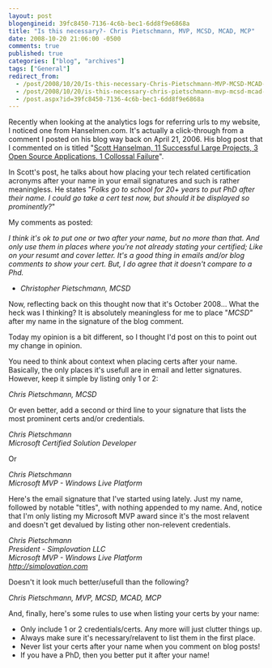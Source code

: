 ```yaml
---
layout: post
blogengineid: 39fc8450-7136-4c6b-bec1-6dd8f9e6868a
title: "Is this necessary?- Chris Pietschmann, MVP, MCSD, MCAD, MCP"
date: 2008-10-20 21:06:00 -0500
comments: true
published: true
categories: ["blog", "archives"]
tags: ["General"]
redirect_from: 
  - /post/2008/10/20/Is-this-necessary-Chris-Pietschmann-MVP-MCSD-MCAD-MCP
  - /post/2008/10/20/is-this-necessary-chris-pietschmann-mvp-mcsd-mcad-mcp
  - /post.aspx?id=39fc8450-7136-4c6b-bec1-6dd8f9e6868a
---
```

<!-- more -->


Recently when looking at the analytics logs for referring urls to my website, I noticed one from Hanselmen.com. It&#39;s actually a click-through from a comment I posted on his blog way back on April 21, 2006. His blog post that I commented on is titled &quot;<a href="http://www.hanselman.com/blog/ScottHanselman11SuccessfulLargeProjects3OpenSourceApplications1CollossalFailure.aspx">Scott Hanselman, 11 Successful Large Projects, 3 Open Source Applications, 1 Collossal Failure</a>&quot;.



In Scott&#39;s post, he talks about how placing your tech related certification acronyms after your name in your email signatures and such is rather meaningless. He states &quot;<em>Folks go to school for 20+ years to put PhD after their name. I could go take a cert test now, but should it be displayed so prominently?</em>&quot;

My comments as posted:


<em>I think it&#39;s ok to put one or two after your name, but no more than that. And only use them in places where you&#39;re not already stating your certified; Like on your resumt and cover letter. It&#39;s a good thing in emails and/or blog comments to show your cert. But, I do agree that it doesn&#39;t compare to a Phd.<br />
- Christopher Pietschmann, MCSD</em>



Now, reflecting back on this thought now that it&#39;s October 2008... What the heck was I thinking? It is absolutely meaningless for me to place &quot;<em>MCSD&quot;</em> after my name in the signature of the blog comment. 



Today my opinion is a bit different, so I thought I&#39;d post on this to point out my change in opinion.



You need to think about context when placing certs after your name. Basically, the only places it&#39;s usefull are in email and letter signatures. However, keep it simple by listing only 1 or 2: 



<em>Chris Pietschmann, MCSD</em>



Or even better, add a second or third line to your signature that lists the most prominent certs and/or credentials.



<em>Chris Pietschmann<br />
Microsoft Certified Solution Developer</em>



Or



<em>Chris Pietschmann<br />
Microsoft MVP - Windows Live Platform</em>



Here&#39;s the email signature that I&#39;ve started using lately. Just my name, followed by notable &quot;titles&quot;, with nothing appended to my name. And, notice that I&#39;m only listing my Microsoft MVP award since it&#39;s the most relavent and doesn&#39;t get devalued by listing other non-relevent credentials. 



<em>Chris Pietschmann<br />
President - Simplovation LLC<br />
Microsoft MVP - Windows Live Platform<br />
<a href="http://simplovation.com">http://simplovation.com</a><br />
<a href=""></a></em>



Doesn&#39;t it look much better/usefull than the following?



<em>Chris Pietschmann, MVP, MCSD, MCAD, MCP </em>



And, finally, here&#39;s some rules to use when listing your certs by your name: 

<ul>
	<li>Only include 1 or 2 credentials/certs. Any more will just clutter things up.<br />
	</li>
	<li>Always make sure it&#39;s necessary/relavent to list them in the first place.</li>
	<li>Never list your certs after your name when you comment on blog posts!</li>
	<li>If you have a PhD, then you better put it after your name! </li>
</ul>
